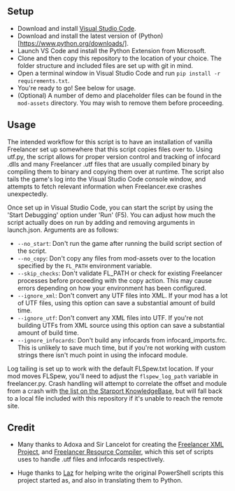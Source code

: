 ## Setup

- Download and install [Visual Studio Code](https://code.visualstudio.com).
- Download and install the latest version of (Python)[https://www.python.org/downloads/].
- Launch VS Code and install the Python Extension from Microsoft.
- Clone and then copy this repository to the location of your choice. The folder structure and included files are set up with git in mind. 
- Open a terminal window in Visual Studio Code and run `pip install -r requirements.txt`.
- You're ready to go! See below for usage.
- (Optional) A number of demo and placeholder files can be found in the `mod-assets` directory. You may wish to remove them before proceeding.

## Usage

The intended workflow for this script is to have an installation of vanilla Freelancer set up somewhere that this script copies files over to. Using utf.py, the script allows for proper version control and tracking of infocard .dlls and many Freelancer .utf files that are usually compiled binary by compiling them to binary and copying them over at runtime. The script also tails the game's log into the Visual Studio Code console window, and attempts to fetch relevant information when Freelancer.exe crashes unexpectedly.

Once set up in Visual Studio Code, you can start the script by using the 'Start Debugging' option under 'Run' (F5). You can adjust how much the script actually does on run by adding and removing arguments in launch.json. Arguments are as follows:

- `--no_start`: Don't run the game after running the build script section of the script.
- `--no_copy`: Don't copy any files from mod-assets over to the location specified by the `FL_PATH` environment variable.
- `--skip_checks`: Don't validate FL_PATH or check for existing Freelancer processes before proceeding with the copy action. This may cause errors depending on how your environment has been configured.
- `--ignore_xml`: Don't convert any UTF files into XML. If your mod has a lot of UTF files, using this option can save a substantial amount of build time.
- `--ignore_utf`: Don't convert any XML files into UTF. If you're not building UTFs from XML source using this option can save a substantial amount of build time.
- `--ignore_infocards`: Don't build any infocards from infocard_imports.frc. This is unlikely to save much time, but if you're not working with custom strings there isn't much point in using the infocard module.

Log tailing is set up to work with the default FLSpew.txt location. If your mod moves FLSpew, you'll need to adjust the `flspew_log_path` variable in freelancer.py. Crash handling will attempt to correlate the offset and module from a crash with [the list on the Starport KnowledgeBase](https://wiki.the-starport.net/wiki/fl-binaries/crash-offsets), but will fall back to a local file included with this repository if it's unable to reach the remote site.

## Credit

- Many thanks to Adoxa and Sir Lancelot for creating the [Freelancer XML Project](http://adoxa.altervista.org/freelancer/tools.html#xmlproject), and [Freelancer Resource Compiler](http://adoxa.altervista.org/freelancer/tools.html#frc), which this set of scripts uses to handle .utf files and infocards respectively.

- Huge thanks to [Laz](https://github.com/orgs/TheStarport/people/Lazrius) for helping write the original PowerShell scripts this project started as, and also in translating them to Python.